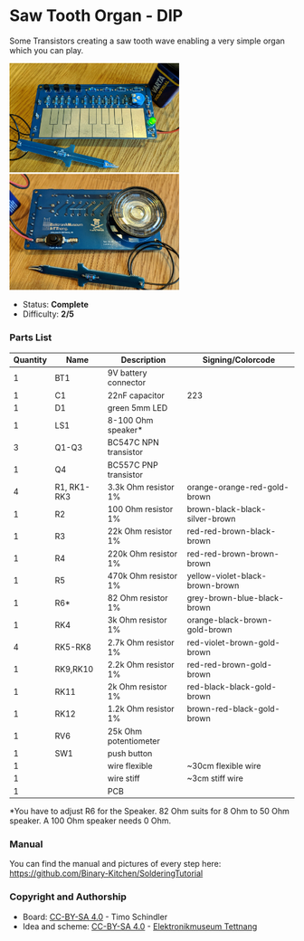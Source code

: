 # Saw Tooth Organ - DIP

Some Transistors creating a saw tooth wave enabling a very simple organ which you can play.

<img src="manual/images/PXL_20201205_114313310.jpg" width=300px alt="Saw Tooth Organ"> <img src="manual/images/PXL_20201205_114338054.jpg" width=300px alt="Saw Tooth Organ">

- Status: **Complete**
- Difficulty: **2/5**

### Parts List

| Quantity | Name        | Description           | Signing/Colorcode               |
| -------- | ----------- | --------------------- | ------------------------------- |
| 1        | BT1         | 9V battery connector  |                                 |
| 1        | C1          | 22nF capacitor        | 223                             |
| 1        | D1          | green 5mm LED         |                                 |
| 1        | LS1         | 8-100 Ohm speaker*    |                                 |
| 3        | Q1-Q3       | BC547C NPN transistor |                                 |
| 1        | Q4          | BC557C PNP transistor |                                 |
| 4        | R1, RK1-RK3 | 3.3k Ohm resistor 1%  | orange-orange-red-gold-brown    |
| 1        | R2          | 100 Ohm resistor 1%   | brown-black-black-silver-brown  |
| 1        | R3          | 22k Ohm resistor 1%   | red-red-brown-black-brown       |
| 1        | R4          | 220k Ohm resistor 1%  | red-red-brown-brown-brown       |
| 1        | R5          | 470k Ohm resistor 1%  | yellow-violet-black-brown-brown |
| 1        | R6\*         | 82 Ohm resistor 1%    | grey-brown-blue-black-brown     |
| 1        | RK4         | 3k Ohm resistor 1%    | orange-black-brown-gold-brown   |
| 4        | RK5-RK8     | 2.7k Ohm resistor 1%  | red-violet-brown-gold-brown     |
| 1        | RK9,RK10    | 2.2k Ohm resistor 1%  | red-red-brown-gold-brown        |
| 1        | RK11        | 2k Ohm resistor 1%    | red-black-black-gold-brown      |
| 1        | RK12        | 1.2k Ohm resistor 1%  | brown-red-black-gold-brown      |
| 1        | RV6         | 25k Ohm potentiometer |                                 |
| 1        | SW1         | push button           |                                 |
| 1        |             | wire flexible         | ~30cm flexible wire             |
| 1        |             | wire stiff            | ~3cm stiff wire                 |
| 1        |             | PCB                   |                                 |
\*You have to adjust R6 for the Speaker. 82 Ohm suits for 8 Ohm to 50 Ohm speaker. A 100 Ohm speaker needs 0 Ohm.

### Manual
You can find the manual and pictures of every step here: https://github.com/Binary-Kitchen/SolderingTutorial

### Copyright and Authorship

- Board: [CC-BY-SA 4.0](https://creativecommons.org/licenses/by-sa/4.0/) - Timo Schindler
- Idea and scheme: [CC-BY-SA 4.0](https://creativecommons.org/licenses/by-sa/4.0/) - [Elektronikmuseum Tettnang](http://www.emuseum-tettnang.de/)

